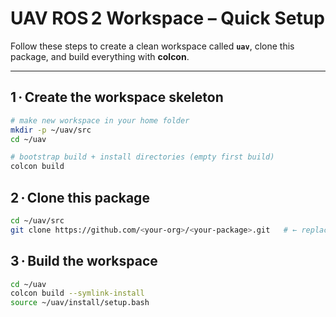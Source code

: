 # UAV ROS 2 Workspace – Quick Setup

Follow these steps to create a clean workspace called **`uav`**, clone this package, and build everything with **colcon**.

---

## 1 · Create the workspace skeleton
```bash
# make new workspace in your home folder
mkdir -p ~/uav/src
cd ~/uav

# bootstrap build + install directories (empty first build)
colcon build
```
## 2 · Clone this package
```bash
cd ~/uav/src
git clone https://github.com/<your‑org>/<your‑package>.git   # ← replace with real URL
```
## 3 · Build the workspace
```bash
cd ~/uav
colcon build --symlink-install
source ~/uav/install/setup.bash
```
